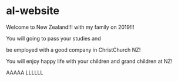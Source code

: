 # al-website

Welcome to New Zealand!!! with my family on 2019!!!

You will going to pass your studies and 

be employed with a good company in ChristChurch NZ!

You will enjoy happy life with your children and grand children at NZ!

AAAAA LLLLLL
